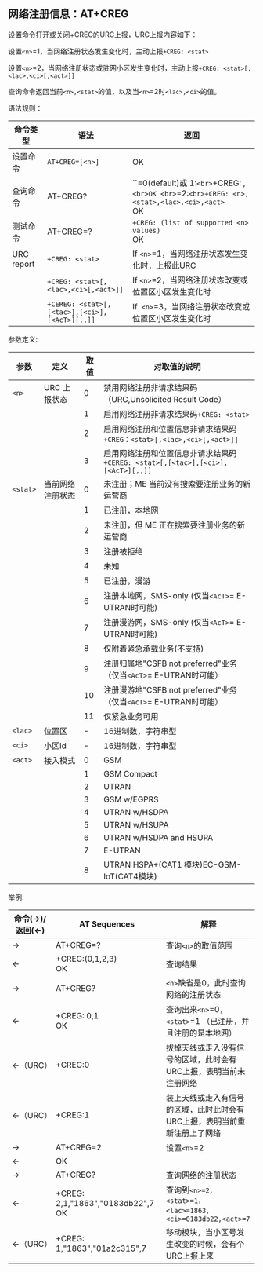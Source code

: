 ## 网络注册信息：AT+CREG

设置命令打开或关闭+CREG的URC上报，URC上报内容如下：

设置`<n>`=1，当网络注册状态发生变化时，主动上报`+CREG: <stat>`

设置`<n>`=2，当网络注册状态或驻网小区发生变化时，主动上报`+CREG: <stat>[,<lac>,<ci>[,<act>]]`

 

查询命令返回当前`<n>,<stat>`的值，以及当`<n>`=2时`<lac>,<ci>`的值。

 

语法规则：

| 命令类型   | 语法                                          | 返回                                                         |
| ---------- | --------------------------------------------- | ------------------------------------------------------------ |
| 设置命令   | `AT+CREG=[<n>]`                               | OK                                                           |
| 查询命令   | AT+CREG?                                      | ``<n>=0(default)或 1:`<br>`+CREG: <n>,<stat>` <br>OK <br>`<n>=2:`<br>+CREG: <n>,<stat>,<lac>,<ci>,<act>` <br>OK |
| 测试命令   | AT+CREG=?                                     | `+CREG: (list of supported <n> values)` <br> OK              |
| URC report | `+CREG: <stat>`                               | If `<n>`=1，当网络注册状态发生变化时，上报此URC              |
|            | `+CREG: <stat>[,<lac>,<ci>[,<act>]]`          | If `<n>`=2，当网络注册状态改变或位置区小区发生变化时         |
|            | `+CEREG: <stat>[,[<tac>],[<ci>],[<AcT>][,,]]` | If` <n>`=3，当网络注册状态改变或位置区小区发生变化时         |

 

参数定义:

| 参数     | 定义             | 取值 | 对取值的说明                                                 |
| -------- | ---------------- | ---- | ------------------------------------------------------------ |
| `<n>`    | URC 上报状态     | 0    | 禁用网络注册非请求结果码（URC,Unsolicited Result Code）      |
|          |                  | 1    | 启用网络注册非请求结果码`+CREG: <stat>`                      |
|          |                  | 2    | 启用网络注册和位置信息非请求结果码`+CREG：<stat>[,<lac>,<ci>[,<act>]]` |
|          |                  | 3    | 启用网络注册和位置信息非请求结果码`+CEREG: <stat>[,[<tac>],[<ci>],[<AcT>][,,]]` |
| `<stat>` | 当前网络注册状态 | 0    | 未注册；ME 当前没有搜索要注册业务的新运营商                  |
|          |                  | 1    | 已注册，本地网                                               |
|          |                  | 2    | 未注册，但 ME 正在搜索要注册业务的新运营商                   |
|          |                  | 3    | 注册被拒绝                                                   |
|          |                  | 4    | 未知                                                         |
|          |                  | 5    | 已注册，漫游                                                 |
|          |                  | 6    | 注册本地网，SMS-only (仅当`<AcT>`= E-UTRAN时可能)            |
|          |                  | 7    | 注册漫游网，SMS-only (仅当`<AcT>`= E-UTRAN时可能)            |
|          |                  | 8    | 仅附着紧急承载业务(不支持)                                   |
|          |                  | 9    | 注册归属地"CSFB not preferred"业务（仅当`<AcT>`= E-UTRAN时可能） |
|          |                  | 10   | 注册漫游地"CSFB not preferred"业务（仅当`<AcT>`= E-UTRAN时可能） |
|          |                  | 11   | 仅紧急业务可用                                               |
| `<lac>`  | 位置区           | -    | 16进制数，字符串型                                           |
| `<ci>`   | 小区id           | -    | 16进制数，字符串型                                           |
| `<act>`  | 接入模式         | 0    | GSM                                                          |
|          |                  | 1    | GSM Compact                                                  |
|          |                  | 2    | UTRAN                                                        |
|          |                  | 3    | GSM w/EGPRS                                                  |
|          |                  | 4    | UTRAN w/HSDPA                                                |
|          |                  | 5    | UTRAN w/HSUPA                                                |
|          |                  | 6    | UTRAN w/HSDPA and HSUPA                                      |
|          |                  | 7    | E-UTRAN                                                      |
|          |                  | 8    | UTRAN HSPA+(CAT1 模块)EC-GSM-IoT(CAT4模块)                   |

 

举例:

| 命令(→)/返回(←) | AT Sequences                          | 解释                                                         |
| --------------- | ------------------------------------- | ------------------------------------------------------------ |
| →               | AT+CREG=?                             | 查询`<n>`的取值范围                                          |
| ←               | +CREG:(0,1,2,3) <br>OK                | 查询结果                                                     |
| →               | AT+CREG?                              | `<n>`缺省是0，此时查询网络的注册状态                         |
| ←               | +CREG: 0,1 <br>OK                     | 查询出来`<n>`=0，`<stat>`=1 （已注册，并且注册的是本地网）   |
| ←（URC）        | +CREG:0                               | 拔掉天线或走入没有信号的区域，此时会有URC上报，表明当前未注册网络 |
| ←（URC）        | +CREG:1                               | 装上天线或走入有信号的区域，此时此时会有URC上报，表明当前重新注册上了网络 |
| →               | AT+CREG=2                             | 设置`<n>`=2                                                  |
| ←               | OK                                    |                                                              |
| →               | AT+CREG?                              | 查询网络的注册状态                                           |
| ←               | +CREG: 2,1,"1863","0183db22",7<br> OK | 查询到`<n>=2，<stat>=1，<lac>=1863，<ci>=0183db22,<act>=7`   |
| ←（URC）        | +CREG: 1,"1863","01a2c315",7          | 移动模块，当小区号发生改变的时候，会有个URC上报上来          |
